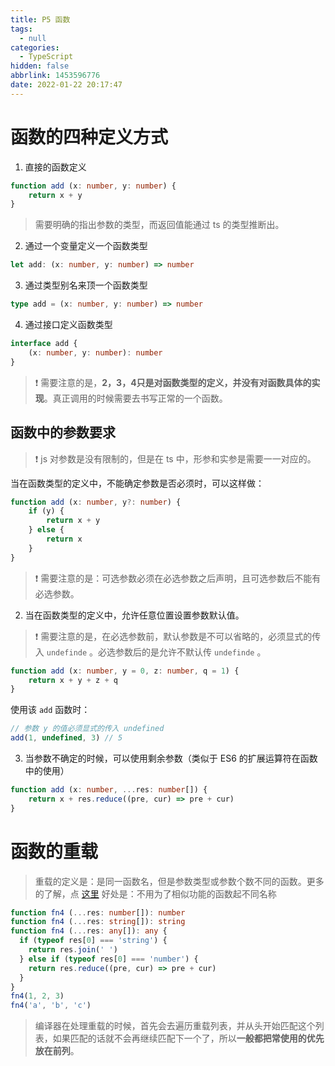 ```yaml
---
title: P5 函数
tags:
  - null
categories:
  - TypeScript
hidden: false
abbrlink: 1453596776
date: 2022-01-22 20:17:47
---
```


# 函数的四种定义方式

1. 直接的函数定义

``` typescript
function add (x: number, y: number) {
    return x + y
}
```

> 需要明确的指出参数的类型，而返回值能通过 ts 的类型推断出。

2. 通过一个变量定义一个函数类型

``` typescript
let add: (x: number, y: number) => number
```

3. 通过类型别名来顶一个函数类型

``` typescript
type add = (x: number, y: number) => number
```

4. 通过接口定义函数类型

``` typescript
interface add {
    (x: number, y: number): number
}
```

> ❗ 需要注意的是，**2，3，4只是对函数类型的定义，并没有对函数具体的实现**。真正调用的时候需要去书写正常的一个函数。

## 函数中的参数要求

> ❗ js 对参数是没有限制的，但是在 ts 中，形参和实参是需要一一对应的。

当在函数类型的定义中，不能确定参数是否必须时，可以这样做：

``` typescript
function add (x: number, y?: number) {
    if (y) {
        return x + y
    } else {
        return x
    }
}
```

> ❗ 需要注意的是：可选参数必须在必选参数之后声明，且可选参数后不能有必选参数。

2. 当在函数类型的定义中，允许任意位置设置参数默认值。

> ❗ 需要注意的是，在必选参数前，默认参数是不可以省略的，必须显式的传入 `undefinde` 。必选参数后的是允许不默认传 `undefinde` 。

``` typescript
function add (x: number, y = 0, z: number, q = 1) {
    return x + y + z + q
}
```

使用该 `add` 函数时：

``` javascript
// 参数 y 的值必须显式的传入 undefined
add(1, undefined, 3) // 5
```

3. 当参数不确定的时候，可以使用剩余参数（类似于 ES6 的扩展运算符在函数中的使用）

``` typescript
function add (x: number, ...res: number[]) {
    return x + res.reduce((pre, cur) => pre + cur)
}
```

# 函数的重载

> 重载的定义是：是同一函数名，但是参数类型或参数个数不同的函数。更多的了解，点 [这里](https://baike.baidu.com/item/%E9%87%8D%E8%BD%BD%E5%87%BD%E6%95%B0?fr=aladdin&from_id=9567687&fromtitle=%E5%87%BD%E6%95%B0%E9%87%8D%E8%BD%BD&type=syn)
> 好处是：不用为了相似功能的函数起不同名称

``` typescript
function fn4 (...res: number[]): number
function fn4 (...res: string[]): string
function fn4 (...res: any[]): any {
  if (typeof res[0] === 'string') {
    return res.join(' ')
  } else if (typeof res[0] === 'number') {
    return res.reduce((pre, cur) => pre + cur)
  }
}
fn4(1, 2, 3)
fn4('a', 'b', 'c')
```

> 编译器在处理重载的时候，首先会去遍历重载列表，并从头开始匹配这个列表，如果匹配的话就不会再继续匹配下一个了，所以**一般都把常使用的优先放在前列**。